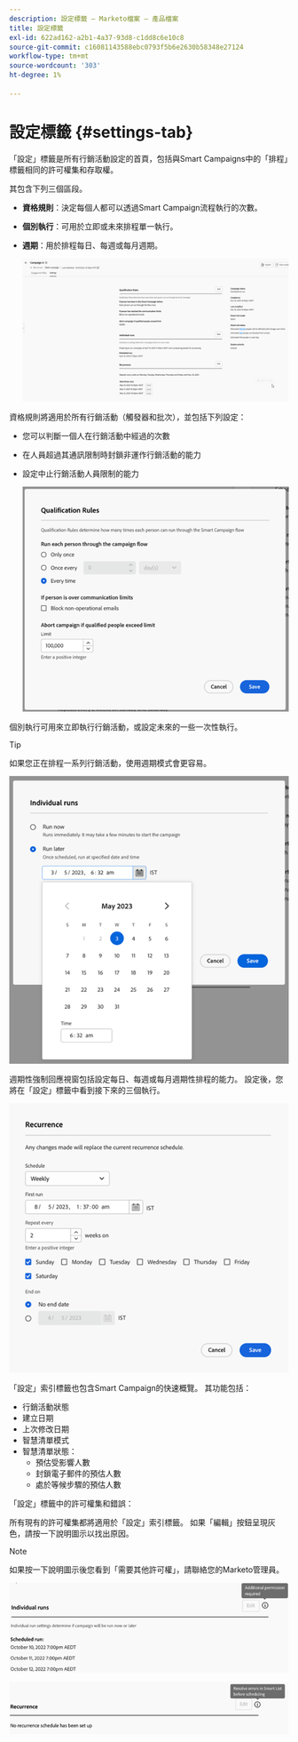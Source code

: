 ```yaml
---
description: 設定標籤 — Marketo檔案 — 產品檔案
title: 設定標籤
exl-id: 622ad162-a2b1-4a37-93d8-c1dd8c6e10c8
source-git-commit: c16081143588ebc0793f5b6e2630b58348e27124
workflow-type: tm+mt
source-wordcount: '303'
ht-degree: 1%

---
```


# 設定標籤 {#settings-tab}

「設定」標籤是所有行銷活動設定的首頁，包括與Smart Campaigns中的「排程」標籤相同的許可權集和存取權。

其包含下列三個區段。

* **資格規則**：決定每個人都可以透過Smart Campaign流程執行的次數。

* **個別執行**：可用於立即或未來排程單一執行。

* **週期**：用於排程每日、每週或每月週期。

  ![](assets/settings-tab-1.png)

資格規則將適用於所有行銷活動（觸發器和批次），並包括下列設定：

* 您可以判斷一個人在行銷活動中經過的次數
* 在人員超過其通訊限制時封鎖非運作行銷活動的能力
* 設定中止行銷活動人員限制的能力

  ![](assets/settings-tab-2.png)

個別執行可用來立即執行行銷活動，或設定未來的一些一次性執行。

>[!TIP]
>
>如果您正在排程一系列行銷活動，使用週期模式會更容易。

![](assets/settings-tab-3.png)

週期性強制回應視窗包括設定每日、每週或每月週期性排程的能力。 設定後，您將在「設定」標籤中看到接下來的三個執行。

![](assets/settings-tab-4.png)

「設定」索引標籤也包含Smart Campaign的快速概覽。 其功能包括：

* 行銷活動狀態
* 建立日期
* 上次修改日期
* 智慧清單模式
* 智慧清單狀態：
   * 預估受影響人數
   * 封鎖電子郵件的預估人數
   * 處於等候步驟的預估人數

「設定」標籤中的許可權集和錯誤：

所有現有的許可權集都將適用於「設定」索引標籤。 如果「編輯」按鈕呈現灰色，請按一下說明圖示以找出原因。

>[!NOTE]
>
>如果按一下說明圖示後您看到「需要其他許可權」，請聯絡您的Marketo管理員。

![](assets/settings-tab-5.png)

![](assets/settings-tab-6.png)
